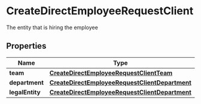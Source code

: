

# CreateDirectEmployeeRequestClient

The entity that is hiring the employee

## Properties

| Name | Type | Description | Notes |
|------------ | ------------- | ------------- | -------------|
|**team** | [**CreateDirectEmployeeRequestClientTeam**](CreateDirectEmployeeRequestClientTeam.md) |  |  |
|**department** | [**CreateDirectEmployeeRequestClientDepartment**](CreateDirectEmployeeRequestClientDepartment.md) |  |  [optional] |
|**legalEntity** | [**CreateDirectEmployeeRequestClientDepartment**](CreateDirectEmployeeRequestClientDepartment.md) |  |  |



